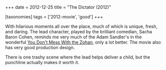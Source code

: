 +++
date = 2012-12-25
title = "The Dictator (2012)"

[taxonomies]
tags = ['2012-movie', 'good']
+++

With hilarious moments all over the place, much of which is unique,
fresh, and daring. The lead character, played by the brilliant comedian,
Sacha Baron Cohen, reminds me very much of the Adam Sandler\'s in the
wonderful [You Don\'t Mess With the Zohan], only a lot better. The movie
also has very good production design.

There is one trashy scene where the lead helps deliver a child, but the
punchline actually makes it worth it.

  [You Don\'t Mess With the Zohan]: http://movies.tshepang.net/many-recent-movies-2009-02-27
